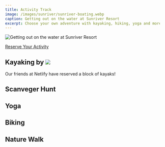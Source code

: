 ```yaml
---
title: Activity Track
image: /images/sunriver/sunriver-boating.webp
caption: Getting out on the water at Sunriver Resort
excerpt: Choose your own adventure with kayaking, hiking, yoga and more!
---
```

![Getting out on the water at Sunriver Resort](/images/sunriver/sunriver-boating.webp)


<div class="cta"><a href="">Reserve Your Activity</a></div>


<h2>Kayaking by <img src="/images/sponsors/netlify.svg"/></h2>


Our friends at Netlify have reserved a block of kayaks!

## Scanveger Hunt


## Yoga


## Biking


## Nature Walk


